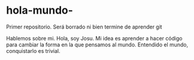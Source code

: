 # hola-mundo-
Primer repositorio. Será borrado ni bien termine de aprender git

Hablemos sobre mi. Hola, soy Josu. Mi idea es aprender a hacer código para cambiar la forma en la que pensamos al mundo. Entendido el mundo, conquistarlo es trivial.
